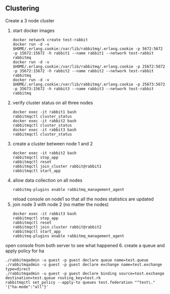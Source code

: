 ## Clustering

Create a 3 node cluster

1. start docker images
   ```
   docker network create test-rabbit
   docker run -d -v $HOME/.erlang.cookie:/var/lib/rabbitmq/.erlang.cookie -p 5672:5672 -p 15672:15672 -h rabbit1 --name rabbit1 --network test-rabbit rabbitmq
   docker run -d -v $HOME/.erlang.cookie:/var/lib/rabbitmq/.erlang.cookie -p 25672:5672 -p 35672:15672 -h rabbit2 --name rabbit2 --network test-rabbit rabbitmq
   docker run -d -v $HOME/.erlang.cookie:/var/lib/rabbitmq/.erlang.cookie -p 25673:5672 -p 35673:15672 -h rabbit3 --name rabbit3 --network test-rabbit rabbitmq
   ```
2. verify cluster status on all three nodes
   ```
   docker exec -it rabbit1 bash
   rabbitmqctl cluster_status
   docker exec -it rabbit2 bash
   rabbitmqctl cluster_status
   docker exec -it rabbit3 bash
   rabbitmqctl cluster_status
   ```
3. create a cluster between node 1 and 2 
   ```
   docker exec -it rabbit2 bash
   rabbitmqctl stop_app
   rabbitmqctl reset
   rabbitmqctl join_cluster rabbit@rabbit1
   rabbitmqctl start_app
   ```
4. allow data collection on all nodes
   ```
   rabbitmq-plugins enable rabbitmq_management_agent
   ```
   reload console on node1 so that all the nodes statistics are updated
5. join node 3 with node 2 (no matter the nodes)
   ```
   docker exec -it rabbit3 bash
   rabbitmqctl stop_app
   rabbitmqctl reset
   rabbitmqctl join_cluster rabbit@rabbit2
   rabbitmqctl start_app
   rabbitmq-plugins enable rabbitmq_management_agent
   ```
open console from both server to see what happened
6. create a queue and apply policy for ha
   ```
   ./rabbitmqadmin -u guest -p guest declare queue name=test.queue
   ./rabbitmqadmin -u guest -p guest declare exchange name=test.exchange type=direct
   ./rabbitmqadmin -u guest -p guest declare binding source=test.exchange destination=test.queue routing_key=test.rk
   rabbitmqctl set_policy --apply-to queues test.federation "^test\." '{"ha-mode":"all"}'
   ```
    